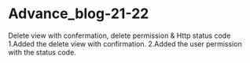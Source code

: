 # Advance_blog-21-22
Delete view with confermation, delete permission &amp; Http status code</br>
1.Added the delete view with confirmation.
2.Added the user permission with the status code.
